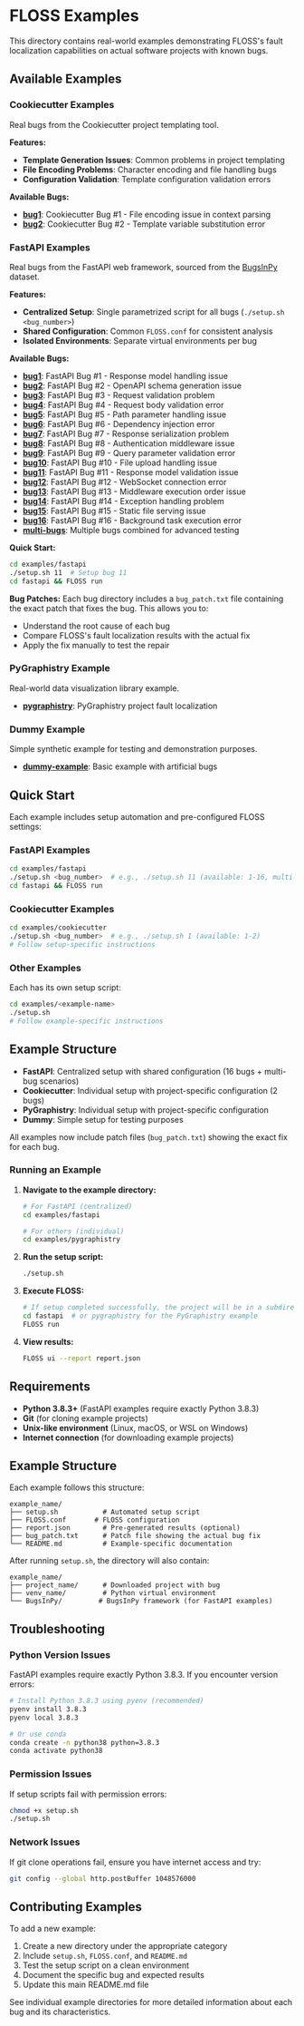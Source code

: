 # FLOSS Examples

This directory contains real-world examples demonstrating FLOSS's fault localization capabilities on actual software projects with known bugs.

## Available Examples

### Cookiecutter Examples
Real bugs from the Cookiecutter project templating tool.

**Features:**
- **Template Generation Issues**: Common problems in project templating
- **File Encoding Problems**: Character encoding and file handling bugs
- **Configuration Validation**: Template configuration validation errors

**Available Bugs:**
- **[bug1](cookiecutter/bug1/)**: Cookiecutter Bug #1 - File encoding issue in context parsing
- **[bug2](cookiecutter/bug2/)**: Cookiecutter Bug #2 - Template variable substitution error

### FastAPI Examples
Real bugs from the FastAPI web framework, sourced from the [BugsInPy](https://github.com/soarsmu/BugsInPy) dataset.

**Features:**
- **Centralized Setup**: Single parametrized script for all bugs (`./setup.sh <bug_number>`)
- **Shared Configuration**: Common `FLOSS.conf` for consistent analysis
- **Isolated Environments**: Separate virtual environments per bug

**Available Bugs:**
- **[bug1](fastapi/bug1/)**: FastAPI Bug #1 - Response model handling issue
- **[bug2](fastapi/bug2/)**: FastAPI Bug #2 - OpenAPI schema generation issue
- **[bug3](fastapi/bug3/)**: FastAPI Bug #3 - Request validation problem
- **[bug4](fastapi/bug4/)**: FastAPI Bug #4 - Request body validation error
- **[bug5](fastapi/bug5/)**: FastAPI Bug #5 - Path parameter handling issue
- **[bug6](fastapi/bug6/)**: FastAPI Bug #6 - Dependency injection error
- **[bug7](fastapi/bug7/)**: FastAPI Bug #7 - Response serialization problem
- **[bug8](fastapi/bug8/)**: FastAPI Bug #8 - Authentication middleware issue
- **[bug9](fastapi/bug9/)**: FastAPI Bug #9 - Query parameter validation error
- **[bug10](fastapi/bug10/)**: FastAPI Bug #10 - File upload handling issue
- **[bug11](fastapi/bug11/)**: FastAPI Bug #11 - Response model validation issue
- **[bug12](fastapi/bug12/)**: FastAPI Bug #12 - WebSocket connection error
- **[bug13](fastapi/bug13/)**: FastAPI Bug #13 - Middleware execution order issue
- **[bug14](fastapi/bug14/)**: FastAPI Bug #14 - Exception handling problem
- **[bug15](fastapi/bug15/)**: FastAPI Bug #15 - Static file serving issue
- **[bug16](fastapi/bug16/)**: FastAPI Bug #16 - Background task execution error
- **[multi-bugs](fastapi/multi-bugs/)**: Multiple bugs combined for advanced testing

**Quick Start:**
```bash
cd examples/fastapi
./setup.sh 11  # Setup bug 11
cd fastapi && FLOSS run
```

**Bug Patches:**
Each bug directory includes a `bug_patch.txt` file containing the exact patch that fixes the bug. This allows you to:
- Understand the root cause of each bug
- Compare FLOSS's fault localization results with the actual fix
- Apply the fix manually to test the repair

### PyGraphistry Example
Real-world data visualization library example.

- **[pygraphistry](pygraphistry/)**: PyGraphistry project fault localization

### Dummy Example
Simple synthetic example for testing and demonstration purposes.

- **[dummy-example](dummy-example/)**: Basic example with artificial bugs

## Quick Start

Each example includes setup automation and pre-configured FLOSS settings:

### FastAPI Examples
```bash
cd examples/fastapi
./setup.sh <bug_number>  # e.g., ./setup.sh 11 (available: 1-16, multi-bugs)
cd fastapi && FLOSS run
```

### Cookiecutter Examples
```bash
cd examples/cookiecutter
./setup.sh <bug_number>  # e.g., ./setup.sh 1 (available: 1-2)
# Follow setup-specific instructions
```

### Other Examples
Each has its own setup script:
```bash
cd examples/<example-name>
./setup.sh
# Follow example-specific instructions
```

## Example Structure

- **FastAPI**: Centralized setup with shared configuration (16 bugs + multi-bug scenarios)
- **Cookiecutter**: Individual setup with project-specific configuration (2 bugs)
- **PyGraphistry**: Individual setup with project-specific configuration
- **Dummy**: Simple setup for testing purposes

All examples now include patch files (`bug_patch.txt`) showing the exact fix for each bug.

### Running an Example

1. **Navigate to the example directory:**
   ```bash
   # For FastAPI (centralized)
   cd examples/fastapi

   # For others (individual)
   cd examples/pygraphistry
   ```

2. **Run the setup script:**
   ```bash
   ./setup.sh
   ```

3. **Execute FLOSS:**
   ```bash
   # If setup completed successfully, the project will be in a subdirectory
   cd fastapi  # or pygraphistry for the PyGraphistry example
   FLOSS run
   ```

4. **View results:**
   ```bash
   FLOSS ui --report report.json
   ```

## Requirements

- **Python 3.8.3+** (FastAPI examples require exactly Python 3.8.3)
- **Git** (for cloning example projects)
- **Unix-like environment** (Linux, macOS, or WSL on Windows)
- **Internet connection** (for downloading example projects)

## Example Structure

Each example follows this structure:
```
example_name/
├── setup.sh           # Automated setup script
├── FLOSS.conf       # FLOSS configuration
├── report.json        # Pre-generated results (optional)
├── bug_patch.txt      # Patch file showing the actual bug fix
└── README.md          # Example-specific documentation
```

After running `setup.sh`, the directory will also contain:
```
example_name/
├── project_name/      # Downloaded project with bug
├── venv_name/         # Python virtual environment
└── BugsInPy/         # BugsInPy framework (for FastAPI examples)
```

## Troubleshooting

### Python Version Issues
FastAPI examples require exactly Python 3.8.3. If you encounter version errors:
```bash
# Install Python 3.8.3 using pyenv (recommended)
pyenv install 3.8.3
pyenv local 3.8.3

# Or use conda
conda create -n python38 python=3.8.3
conda activate python38
```

### Permission Issues
If setup scripts fail with permission errors:
```bash
chmod +x setup.sh
./setup.sh
```

### Network Issues
If git clone operations fail, ensure you have internet access and try:
```bash
git config --global http.postBuffer 1048576000
```

## Contributing Examples

To add a new example:

1. Create a new directory under the appropriate category
2. Include `setup.sh`, `FLOSS.conf`, and `README.md`
3. Test the setup script on a clean environment
4. Document the specific bug and expected results
5. Update this main README.md file

See individual example directories for more detailed information about each bug and its characteristics.
